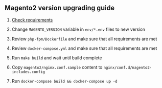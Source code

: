 ## Magento2 version upgrading guide

1. [Check requirements](https://devdocs.magento.com/guides/v2.4/install-gde/system-requirements.html)

2. Change `MAGENTO_VERSION` variable in `env/*.env` files to new version

3. Review `php-fpm/Dockerfile` and make sure that all requirements are met

4. Review `docker-compose.yml` and make sure that all requirements are met

5. Run `make build` and wait until build complete

6. Copy `magento2/nginx.conf.sample` content to `nginx/conf.d/magento2-includes.config`

7. Run `docker-compose build && docker-compose up -d`
